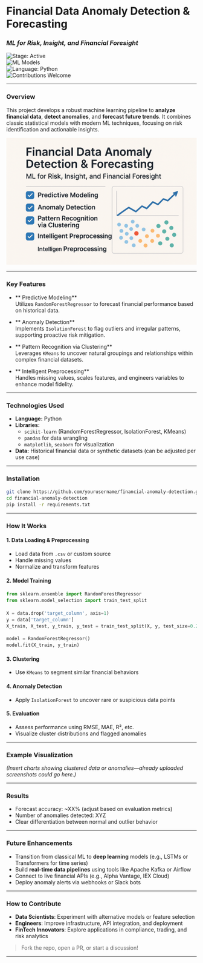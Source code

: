 
#  Financial Data Anomaly Detection & Forecasting  
### _ML for Risk, Insight, and Financial Foresight_

![Stage: Active](https://img.shields.io/badge/stage-active-brightgreen)  
![ML Models](https://img.shields.io/badge/models-RandomForest%20%7C%20IsolationForest%20%7C%20KMeans-blue)  
![Language: Python](https://img.shields.io/badge/language-python-yellow)  
![Contributions Welcome](https://img.shields.io/badge/contributions-welcome-brightgreen)


---

### Overview

This project develops a robust machine learning pipeline to **analyze financial data**, **detect anomalies**, and **forecast future trends**. It combines classic statistical models with modern ML techniques, focusing on risk identification and actionable insights.


![SEC Filing Analyzer](https://github.com/Mattbusel/Project-SEC-Filing-Analyzer-Tool/blob/main/ChatGPT%20Image%20Apr%2026%2C%202025%2C%2010_47_25%20AM.png)

---

###  Key Features

- ** Predictive Modeling**  
  Utilizes `RandomForestRegressor` to forecast financial performance based on historical data.

- ** Anomaly Detection**  
  Implements `IsolationForest` to flag outliers and irregular patterns, supporting proactive risk mitigation.

- ** Pattern Recognition via Clustering**  
  Leverages `KMeans` to uncover natural groupings and relationships within complex financial datasets.

- ** Intelligent Preprocessing**  
  Handles missing values, scales features, and engineers variables to enhance model fidelity.

---

### Technologies Used

- **Language:** Python  
- **Libraries:**
  - `scikit-learn` (RandomForestRegressor, IsolationForest, KMeans)
  - `pandas` for data wrangling
  - `matplotlib`, `seaborn` for visualization
- **Data:** Historical financial data or synthetic datasets (can be adjusted per use case)

---

###  Installation

```bash
git clone https://github.com/yourusername/financial-anomaly-detection.git
cd financial-anomaly-detection
pip install -r requirements.txt
```

---

###  How It Works

#### 1. **Data Loading & Preprocessing**
- Load data from `.csv` or custom source
- Handle missing values
- Normalize and transform features

#### 2. **Model Training**
```python
from sklearn.ensemble import RandomForestRegressor
from sklearn.model_selection import train_test_split

X = data.drop('target_column', axis=1)
y = data['target_column']
X_train, X_test, y_train, y_test = train_test_split(X, y, test_size=0.2)

model = RandomForestRegressor()
model.fit(X_train, y_train)
```

#### 3. **Clustering**
- Use `KMeans` to segment similar financial behaviors

#### 4. **Anomaly Detection**
- Apply `IsolationForest` to uncover rare or suspicious data points

#### 5. **Evaluation**
- Assess performance using RMSE, MAE, R², etc.
- Visualize cluster distributions and flagged anomalies

---

### Example Visualization

*(Insert charts showing clustered data or anomalies—already uploaded screenshots could go here.)*

---

###  Results

- Forecast accuracy: ~XX% (adjust based on evaluation metrics)
- Number of anomalies detected: XYZ
- Clear differentiation between normal and outlier behavior

---

###  Future Enhancements

- Transition from classical ML to **deep learning** models (e.g., LSTMs or Transformers for time series)
- Build **real-time data pipelines** using tools like Apache Kafka or Airflow
- Connect to live financial APIs (e.g., Alpha Vantage, IEX Cloud)
- Deploy anomaly alerts via webhooks or Slack bots

---

###  How to Contribute

- **Data Scientists**: Experiment with alternative models or feature selection
- **Engineers**: Improve infrastructure, API integration, and deployment
- **FinTech Innovators**: Explore applications in compliance, trading, and risk analytics

> Fork the repo, open a PR, or start a discussion!

---


